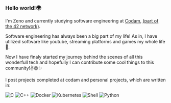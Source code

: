 ### Hello world!:earth_africa:

I'm Zeno and currently studying software engineering at [Codam](https://www.codam.nl/en/), [(part of the 42 network)](https://42.fr/en/network-42/).


Software engineering has always been a big part of my life!
As in, I have utilized software like youtube, streaming platforms and games my whole life:woozy_face:.

Now I have finaly started my journey behind the scenes of all this wonderfull tech and hopefully I can contribute some cool things to this community!:v::smiley::sparkles:

I post projects completed at codam and personal projects, which are written in:

<nobr><img alt="C" src="https://img.shields.io/badge/c%20-%2300599C.svg?&style=for-the-badge&logo=c&logoColor=white"/>
<img alt="C++" src="https://img.shields.io/badge/c++%20-%2300599C.svg?&style=for-the-badge&logo=c%2B%2B&ogoColor=white"/>
<img alt="Docker" src="https://img.shields.io/badge/docker%20-%230db7ed.svg?&style=for-the-badge&logo=docker&logoColor=white"/>
<img alt="Kubernetes" src="https://img.shields.io/badge/kubernetes%20-%23326ce5.svg?&style=for-the-badge&logo=kubernetes&logoColor=white"/>
<img alt="Shell" src="https://img.shields.io/badge/shell_script%20-%23121011.svg?&style=for-the-badge&logo=gnu-bash&logoColor=white"/>
<img alt="Python" src="https://img.shields.io/badge/python-3670A0?style=for-the-badge&logo=python&logoColor=ffdd54"/><nobr>

<!--badges are from: https://github.com/Ileriayo/markdown-badges
maybe add workflow, like fav ide or text editor, fav debugging tool and language
-->
